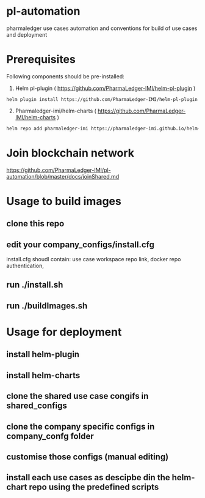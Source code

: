 # pl-automation
pharmaledger use cases automation and conventions for build of use cases and deployment

# Prerequisites
Following components should be pre-installed:
1. Helm pl-plugin ( https://github.com/PharmaLedger-IMI/helm-pl-plugin )
```shell
helm plugin install https://github.com/PharmaLedger-IMI/helm-pl-plugin
```
2. Pharmaledger-imi/helm-charts ( https://github.com/PharmaLedger-IMI/helm-charts )
```bash
helm repo add pharmaledger-imi https://pharmaledger-imi.github.io/helm-charts
```
# Join blockchain network 
https://github.com/PharmaLedger-IMI/pl-automation/blob/master/docs/joinShared.md

# Usage to build images
## clone this repo
## edit your company_configs/install.cfg 
   install.cfg shoudl contain: use case workspace repo link, docker repo authentication, 

## run ./install.sh
## run ./buildImages.sh


# Usage for deployment
## install helm-plugin 
## install helm-charts
## clone the shared use case congifs in  shared_configs
## clone the company specific configs in company_confg folder 
## customise those configs (manual editing)
## install each use cases as descipbe din the helm-chart repo using the predefined scripts

 

